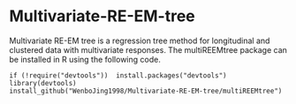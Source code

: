 # Multivariate-RE-EM-tree
Multivariate RE-EM tree is a regression tree method for longitudinal and clustered data with multivariate responses.
The multiREEMtree package can be installed in R using the following code.

`if (!require("devtools"))  install.packages("devtools")`\
`library(devtools)`\
`install_github("WenboJing1998/Multivariate-RE-EM-tree/multiREEMtree")`

